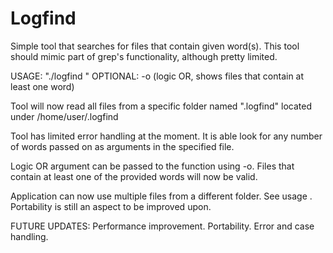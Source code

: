 # Logfind
Simple tool that searches for files that contain given word(s). This tool should mimic part of grep's functionality, although pretty limited.

USAGE: "./logfind <words>"
OPTIONAL: -o (logic OR, shows files that contain at least one word)

Tool will now read all files from a specific folder named ".logfind" located under /home/user/.logfind

Tool has limited error handling at the moment. It is able look for any number of words passed on as arguments in the specified file.

Logic OR argument can be passed to the function using -o. Files that contain at least one of the provided words will now be valid.

Application can now use multiple files from a different folder. See usage . Portability is still an aspect to be improved upon. 


FUTURE UPDATES:
Performance improvement.
Portability.
Error and case handling.


